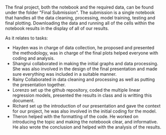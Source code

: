 The final project, both the notebook and the required data, can be found under the folder "Final Submission". The submission is a single notebook that handles all the data cleaning, processing, model training, testing and final plotting. Downloading the data and running all of the cells within the notebook results in the display of all of our results. 

As it relates to tasks:
- Hayden was in charge of data collection, he proposed and presented the methodology, was in charge of the final plots helped everyone with coding and analysis. 
- Shangrui collaborated in making the initial graphs and data processing. She was also involved in the design of the final presentation and made sure everything was included in a suitable manner. 
- Rainy Collaborated in data cleaning and processing as well as putting the presentation together. 
- Lorenzo set up the github repository, coded the multiple linear regression models, presented the results in class and is writting this document. 
- Richard set up the introduction of our presentation and gave the context for our project, he was also involved in the initial coding for the model. 
- Theron helped with the formatting of the code. He worked on introducing the topic and making the noteboook clear, and informative. He also wrote the conclusion and helped with the analysis of the results. 

